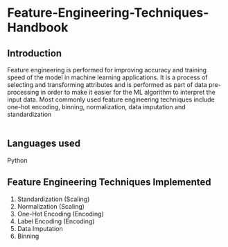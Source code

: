 # Feature-Engineering-Techniques-Handbook
## Introduction
Feature engineering is performed for improving accuracy and training speed of the model in machine learning applications. It is a process of selecting and transforming attributes and is performed as part of data pre-processing in order to make it easier for the ML algorithm to interpret the input data. Most commonly used feature engineering techniques include one-hot encoding, binning, normalization, data imputation and standardization
<br />
<br />
## Languages used
Python
<br />
## Feature Engineering Techniques Implemented
1. Standardization (Scaling)
2. Normalization (Scaling)
3. One-Hot Encoding (Encoding)
4. Label Encoding (Encoding)
5. Data Imputation
6. Binning

